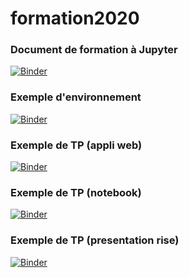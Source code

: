 # formation2020
### Document de formation à Jupyter
[![Binder](https://mybinder.org/badge_logo.svg)](https://mybinder.org/v2/gh/AudreyHUMBERTROUBAUD/formation2020/master?filepath=presentation.ipynb)

### Exemple d'environnement
[![Binder](https://mybinder.org/badge_logo.svg)](https://mybinder.org/v2/gh/AudreyHUMBERTROUBAUD/formation2020/master?urlpath=apps/environnement.ipynb)

### Exemple de TP (appli web)
[![Binder](https://mybinder.org/badge_logo.svg)](https://mybinder.org/v2/gh/AudreyHUMBERTROUBAUD/formation2020/master?urlpath=apps/refraction2.ipynb)

### Exemple de TP (notebook)
[![Binder](https://mybinder.org/badge_logo.svg)](https://mybinder.org/v2/gh/AudreyHUMBERTROUBAUD/formation2020/master?filepath=refraction2.ipynb)

### Exemple de TP (presentation rise)
[![Binder](https://mybinder.org/badge_logo.svg)](https://mybinder.org/v2/gh/AudreyHUMBERTROUBAUD/formation2020/master?filepath=refraction2_pres.ipynb)
